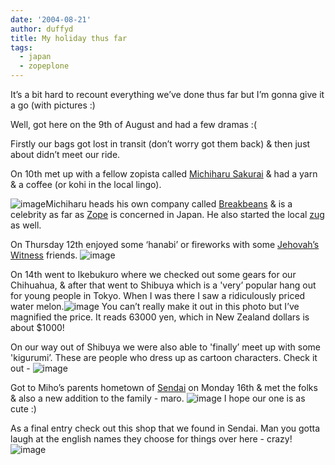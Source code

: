 ```yaml
---
date: '2004-08-21'
author: duffyd
title: My holiday thus far
tags:
  - japan
  - zopeplone
---
```


It’s a bit hard to recount everything we’ve done thus far but I’m gonna give
 it a go (with pictures :)

 Well, got here on the 9th of August and had a few dramas :(

 Firstly our bags got lost in transit (don’t worry got them back) & then
 just about didn’t meet our ride.

 On 10th met up with a fellow zopista called [Michiharu Sakurai](https://href.li/?http://mojix.org/) & had a yarn & a
 coffee (or kohi in the local lingo). 

![image](https://dm2301files.storage.live.com/y4mD1MZDnhiy2wPgnSGDQfejDp_KkILRr50xioPS21KSGjCo56fTgh25jpfSuzBqJRvuQR1icuA1Hgm7yM2KVWUkESJlTRcZFSfCfoQH3zo7SqO1BulG0NOWu0p0fUE1M7NeKETUYrUH44GWqzAdLfq8wi7zAuQzl8PDUvLxFH9zIxIsIL49v24ZyM755KLNHOc?width=240&height=180&cropmode=none)Michiharu heads his own company called [Breakbeans](https://href.li/?http://breakbeans.com/) & is a celebrity as far as
 [Zope](https://href.li/?http://zope.org/) is concerned in Japan. He also started
 the local [zug](https://href.li/?http://zope.jp/) as well.

 On Thursday 12th enjoyed some ‘hanabi’ or fireworks with some [Jehovah’s Witness](https://href.li/?http://www.watchtower.org/) friends. ![image](https://dm2301files.storage.live.com/y4mgeOjP2bghAah4IQxG0uIpSEnSFq0dt06NleF-p3lC0GN79WUrDa2XELS22xwdxYkaA4Gqn4oFYoiFhfqHk0GjHgoi_h-9mziSQQLtYWP4m9P8Ub5qGbTj8EOmD3Z7m48tg-Tet6pgeJZuvincAHULV5Jpr3t9nNtZA0wrHGYKdasoqVrnMDdDFZi5hWlkG2d?width=240&height=180&cropmode=none)

 On 14th went to Ikebukuro where we checked out some gears for our Chihuahua,
 & after that went to Shibuya which is a 'very’ popular hang out for
 young people in Tokyo. When I was there I saw a ridiculously priced water
 melon.![image](https://dm2301files.storage.live.com/y4mkXCUMUH5HOw8BHozTuol9u2-edpipdDO3xDlelYWCfkUIA6vEmSqpKELge6azUHT2EX8cl__nMp-exORj-H36arajaL_ui84KOacNATk-8mVHH7kidPoZNNj5i_nGIQSubFeLsn0VWYQNxbZ8EhU6L8UsreDTQyQTZttbhJK0Cq_CCNo01yhJHCEQHy47ik0?width=240&height=180&cropmode=none) You can’t really make it out in this
 photo but I’ve magnified the price. It reads 63000 yen, which in New Zealand
 dollars is about $1000!

 On our way out of Shibuya we were also able to 'finally’ meet up with some
 'kigurumi’. These are people who dress up as cartoon characters. Check it
 out - ![image](https://dm2301files.storage.live.com/y4mkxCOOMaVO-imCT3jajzjEzFF3vVPxA0i7fnl-um7d6lzH4FGL1ZNgnZGFBFeeVg4JLip8e1vIYs06OZXdOygafw6dXDGIQT4vhaMMT1j5Ewq5A9SJgQzcLJ1u6Uq5tSAWcL3yfvDV5iKXkZozKTKDb_9-faf9TaHD0L0omPgsyJzKBLo-b4OXMFsD3kWA6fq?width=240&height=180&cropmode=none)

 Got to Miho’s parents hometown of [Sendai](https://href.li/?http://www.city.sendai.jp/index-e.html) on Monday 16th
 & met the folks & also a new addition to the family - maro. ![image](https://dm2301files.storage.live.com/y4mn_Jy2TtO62bowGEWIuQ3wzliBKoinRYxcy2Nb0qMycMD3lfW0WxLxW3j-HcR1-5f3O82ESUE9-IJhQ-NaFtNI5ACTC7iSNFugF4fJeXrFZcKhq3xCAHk3GDZDQTpyTg2FUMyMkhihn7kbNVSqGa3zJB9TzNYObtLx3Ihu04glqsH8BA3exBPGUYPDEQvSR5I?width=240&height=180&cropmode=none) I hope our one is as cute :)

 As a final entry check out this shop that we found in Sendai. Man you gotta
 laugh at the english names they choose for things over here - crazy! ![image](https://dm2301files.storage.live.com/y4mLiI6wcCvtFg4ejd2oe7VpHfjagX_uIYDx0xBQkpKtOj53zXl2CSkq2wRKdEoS9KoMhjpRDdDd2kZ6d2W4ynfgN75DIURQo6Xf_HMQM1L_QaY0I1oToN4wuLwyikPiJBZ19CbsfbI6SscueKeVZ6BirCRuFrZM8L_sYKRTHAoMCbuXKxP8ZpAiqxP7a5al6rK?width=240&height=180&cropmode=none)
